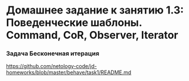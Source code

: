 # Домашнее задание к занятию 1.3: Поведенческие шаблоны. Command, CoR, Observer, Iterator

### Задача Бесконечная итерация

https://github.com/netology-code/jd-homeworks/blob/master/behave/task1/README.md